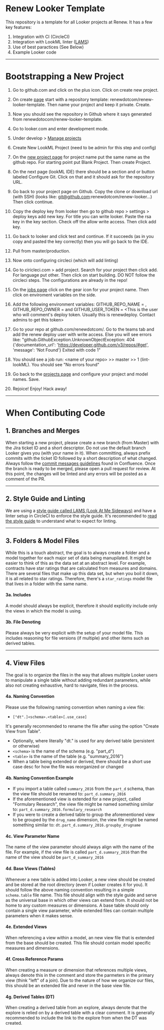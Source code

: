 # Renew Looker Template

This repository is a template for all Looker projects at Renew. It has a few key features:
1. Integration with CI (CircleCI)
2. Integration with LookML linter ([LAMS](https://looker-open-source.github.io/look-at-me-sideways/rules.html))
3. Use of best paractices (See Below)
4. Example Looker code

****

# Bootstrapping a New Project
1. Go to github.com and click on the plus icon. Click on create new project.
2. On create [page](github.com/new) start with a repository template: renewdotcom/renew-looker-template. Then name your project and keep it private. Create.
3. Now you should see the repository in Github where it says generated from renewdotocom/renew-looker-template.
4. Go to looker.com and enter development mode.
5. Under develop > [Manage projects](https://renewrenew.looker.com/projects)
6. Create New LookML Project (need to be admin for this step and config)
7. On the [new project page](https://renewrenew.looker.com/projects/new) for project name put the same name as the github repo. For starting point put Blank Project. Then create Project.
8. On the next page (lookML IDE) there should be a section and or button labeled Configure Git. Click on that and it should ask for the repository URL.
9. Go back to your project page on Github. Copy the clone or download url (with SSH) (looks like: git@github.com:renewdotcom/renew-looker...) Then click continue.
10. Copy the deploy key from looker then go to github repo > settings > deploy keys add new key. For title you can write looker. Paste the rsa key in the key section. Check off the allow write access. Then click add key.
11. Go back to looker and click test and continue. If it succeeds (as in you copy and pasted the key correctly) then you will go back to the IDE.
12. Pull from master/production.
13. Now onto configuring circleci (which will add linting)
14. Go to ciricleci.com > add project. Search for your project then click add. For language put other. Then click on start building. DO NOT follow the circleci steps. The configurations are already in the repo!

15. On the [jobs page](https://circleci.com/gh/renewdotcom) click on the gear icon for your project name. Then click on enviroment variables on the side.
16. Add the following environment variables: GITHUB_REPO_NAME = <name of your repo>, GITHUB_REPO_OWNER = <usually renewdotcom but in general whichever account name is the owner of the repo> and GITHUB_USER_TOKEN = <This is the user who will comment's deploy token. Usually this is renewdeploy. Contact admins to get this token>
17. Go to your repo at github.com/renewdotcom/<your repo>. Go to the teams tab and add the renew deploy user with write access. Else you will see errors like: "github.GithubException.UnknownObjectException: 404 {'documentation_url': 'https://developer.github.com/v3/repos/#get', 'message': 'Not Found'}
Exited with code 1"
18. You should see a job run: \<name of your repo> >> master >> 1 (lint-lookML). You should see "No errors found"
19. Go back to the [projects page](https://renewrenew.looker.com/projects) and configure your project and model names. Save.
20. Rejoice! Enjoy! Hack away!

****

# When Contibuting Code

## 1. Branches and Merges
When starting a new project, please create a new branch (from Master) with the Jira ticket ID and a short descriptor. Do not use the default branch Looker gives you (with your name in it). When committing, always prefix commits with the ticket ID followed by a short description of what changed. Always follow the [commit messages guidelines](https://renewdotcom.atlassian.net/wiki/spaces/REN/pages/220823553/Development+Lifecycle#DevelopmentLifecycle-CommitMessages) found in Confluence. Once the branch is ready to be merged, please open a pull request for review. At this point, the changes will be linted and any errors will be posted as a comment of the PR.

****

## 2. Style Guide and Linting
We are using a [style guide called LAMS (Look At Me Sideways)](https://github.com/looker-open-source/look-at-me-sideways) and have a linter setup in CircleCI to enforce the style guide. It's recommended to [read the style guide](https://looker-open-source.github.io/look-at-me-sideways/rules.html) to understand what to expect for linting.

****

## 3. Folders & Model Files
While this is a touch abstract, the goal is to always create a folder and a model together for each major set of data being manupilated. It might be easier to think of this as the data set at an abstract level. For example, contracts have star ratings that are calculated from measures and domains. There are several files that make up this data set, but when you boil it down, it is all related to star ratings. Therefore, there's a `star_ratings` model file that lives in a folder with the same name.

#### 3a. Includes
A model should always be explicit, therefore it should explicitly include only the views in which the model is using.

#### 3b. File Denoting
Please always be very explicit with the setup of your model file. This includes reasoning for file versions (if multiple) and other items such as derived tables.

****

## 4. View Files
The goal is to organize the files in the way that allows multiple Looker users to manipulate a single table without adding redundant parameters, while also not creating exhaustive, hard to navigate, files in the process.

#### 4a. Naming Convention
Please use the following naming convention when naming a view file:
- `["dt".]<schema>.<table>[.use_case]`

It's generally recommended to rename the file after using the option "Create View from Table".

- Optionally, where literally "dt." is used for any derived table (persistent or otherwise)
- `<schema>` is the name of the schema (e.g. "part_d")
- `<table>` is the name of the table (e.g. "summary_2016")
- When a table being extended or derived, there should be a short use case desc for how the file was reorganized or changed

#### 4b. Naming Convention Example
- If you import a table called `summary_2016` from the `part_d` schema, than the view file should be renamed to: `part_d.summary_2016`
- If the aforementioned view is extended for a new project, called "Formulary Research", the view file might be named something similar to: `part_d.summary_2016.formulary_research`
- If you were to create a derived table to group the aforementioned view to be grouped by the `drug_name` dimension, the view file might be named something similar to: `dt.part_d.summary_2016.groupby_drugname`

#### 4c. View Parameter Name
The name of the view parameter should always align with the name of the file. For example, if the view file is called `part_d.summary_2016` than the name of the view should be `part_d_summary_2016`

#### 4d. Base Views (Tables)
Whenever a new table is added into Looker, a new view should be created and be stored at the root directory (even if Looker creates it for you). It should follow the above naming convention resulting in a simple `schema.table` file name. This file should align with the style guide and serve as the universal base in which other views can extend from. It should not be home to any custom measures or dimensions. A base table should only contain a single view parameter, while extended files can contain multiple parameters when it makes sense.

#### 4e. Extended Views
When referencing a view within a model, an new view file that is extended from the base should be created. This file should contain model specific measures and dimensions.

#### 4f. Cross Reference Params
When creating a measure or dimension that references multiple views, always denote this in the comment and store the parmeters in the primary view (think "left" of a join). Due to the nature of how we organize our files, this should be an extended file and never in the base view file.

#### 4g. Derived Tables (DT)
When creating a derived table from an explore, always denote that the explore is relied on by a derived table with a clear comment. It is generally recommended to include the link to the explore from when the DT was created.
